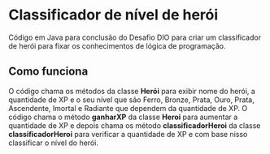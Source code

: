 # Classificador de nível de herói
Código em Java para conclusão do Desafio DIO para criar um classificador de herói para fixar os conhecimentos de lógica de programação.

## Como funciona
O código chama os métodos da classe **Herói** para exibir nome do herói, a quantidade de XP e o seu nível que são Ferro, Bronze, Prata, Ouro, Prata, Ascendente, Imortal e Radiante que dependem da quantidade de XP. O código chama o método **ganharXP** da classe **Heroi** para aumentar a quantidade de XP e depois chama os método **classificadorHeroi** da classe **classificadorHeroi** para verificar a quantidade de XP e com base nisso classificar o nível do herói.
